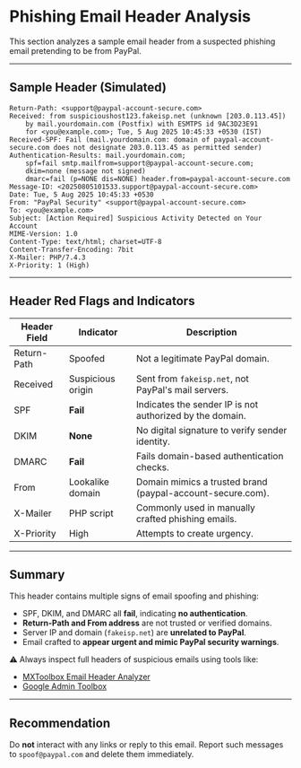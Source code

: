 # Phishing Email Header Analysis

This section analyzes a sample email header from a suspected phishing email pretending to be from PayPal.

---

## Sample Header (Simulated)

```
Return-Path: <support@paypal-account-secure.com>
Received: from suspicioushost123.fakeisp.net (unknown [203.0.113.45])
    by mail.yourdomain.com (Postfix) with ESMTPS id 9AC3D23E91
    for <you@example.com>; Tue, 5 Aug 2025 10:45:33 +0530 (IST)
Received-SPF: Fail (mail.yourdomain.com: domain of paypal-account-secure.com does not designate 203.0.113.45 as permitted sender)
Authentication-Results: mail.yourdomain.com;
    spf=fail smtp.mailfrom=support@paypal-account-secure.com;
    dkim=none (message not signed)
    dmarc=fail (p=NONE dis=NONE) header.from=paypal-account-secure.com
Message-ID: <20250805101533.support@paypal-account-secure.com>
Date: Tue, 5 Aug 2025 10:45:33 +0530
From: "PayPal Security" <support@paypal-account-secure.com>
To: <you@example.com>
Subject: [Action Required] Suspicious Activity Detected on Your Account
MIME-Version: 1.0
Content-Type: text/html; charset=UTF-8
Content-Transfer-Encoding: 7bit
X-Mailer: PHP/7.4.3
X-Priority: 1 (High)
```

---

## Header Red Flags and Indicators

| Header Field | Indicator | Description |
|--------------|-----------|-------------|
| Return-Path | Spoofed | Not a legitimate PayPal domain. |
| Received | Suspicious origin | Sent from `fakeisp.net`, not PayPal's mail servers. |
| SPF | **Fail** | Indicates the sender IP is not authorized by the domain. |
| DKIM | **None** | No digital signature to verify sender identity. |
| DMARC | **Fail** | Fails domain-based authentication checks. |
| From | Lookalike domain | Domain mimics a trusted brand (paypal-account-secure.com). |
| X-Mailer | PHP script | Commonly used in manually crafted phishing emails. |
| X-Priority | High | Attempts to create urgency. |

---

## Summary

This header contains multiple signs of email spoofing and phishing:

- SPF, DKIM, and DMARC all **fail**, indicating **no authentication**.
- **Return-Path and From address** are not trusted or verified domains.
- Server IP and domain (`fakeisp.net`) are **unrelated to PayPal**.
- Email crafted to **appear urgent and mimic PayPal security warnings**.

⚠️ Always inspect full headers of suspicious emails using tools like:
- [MXToolbox Email Header Analyzer](https://mxtoolbox.com/EmailHeaders.aspx)
- [Google Admin Toolbox](https://toolbox.googleapps.com/apps/messageheader/)

---

## Recommendation

Do **not** interact with any links or reply to this email. Report such messages to `spoof@paypal.com` and delete them immediately.
